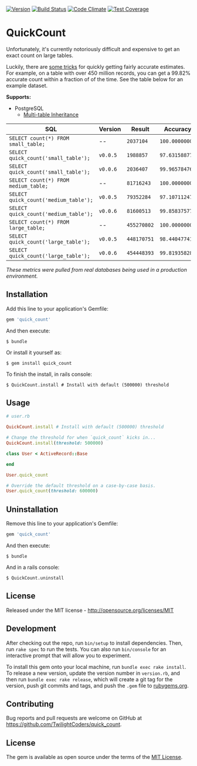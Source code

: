 [![Version      ](https://img.shields.io/gem/v/quick_count.svg)](https://rubygems.org/gems/quick_count)
[![Build Status ](https://travis-ci.org/TwilightCoders/quick_count.svg)](https://travis-ci.org/TwilightCoders/quick_count)
[![Code Climate ](https://api.codeclimate.com/v1/badges/43ba3e038a91b44fba2c/maintainability)](https://codeclimate.com/github/TwilightCoders/quick_count/maintainability)
[![Test Coverage](https://api.codeclimate.com/v1/badges/43ba3e038a91b44fba2c/test_coverage)](https://codeclimate.com/github/TwilightCoders/quick_count/test_coverage)

# QuickCount

Unfortunately, it's currently notoriously difficult and expensive to get an exact count on large tables.

Luckily, there are [some tricks](https://www.citusdata.com/blog/2016/10/12/count-performance) for quickly getting fairly accurate estimates. For example, on a table with over 450 million records, you can get a 99.82% accurate count within a fraction of of the time. See the table below for an example dataset.

**Supports:**
- PostgreSQL
  - [Multi-table Inheritance](https://github.com/TwilightCoders/active_record-mti)

| SQL | Version | Result | Accuracy | Time |
| --- | --- | --- | --- | --- |
| `SELECT count(*) FROM small_table;` | -- | `2037104` | `100.0000000%` | `4.900s` |
| `SELECT quick_count('small_table');` | `v0.0.5` | `1988857` | `97.63158877%` | `0.048s` |
| `SELECT quick_count('small_table');` | `v0.0.6` | `2036407` | `99.96578476%` | `0.050s` |
| `SELECT count(*) FROM medium_table;` | -- | `81716243` | `100.0000000%` | `257.5s` |
| `SELECT quick_count('medium_table');` | `v0.0.5` | `79352284` | `97.10711247%` | `0.049s` |
| `SELECT quick_count('medium_table');` | `v0.0.6` | `81600513` | `99.85837577%` | `0.048s` |
| `SELECT count(*) FROM large_table;` | -- | `455270802` | `100.0000000%` | `310.6s` |
| `SELECT quick_count('large_table');` | `v0.0.5` | `448170751` | `98.44047741%` | `0.047s` |
| `SELECT quick_count('large_table');` | `v0.0.6` | `454448393` | `99.81935828%` | `0.046s` |

_These metrics were pulled from real databases being used in a production environment._

## Installation

Add this line to your application's Gemfile:

```ruby
gem 'quick_count'
```

And then execute:

    $ bundle

Or install it yourself as:

    $ gem install quick_count

To finish the install, in rails console:

    $ QuickCount.install # Install with default (500000) threshold

## Usage

```ruby
# user.rb

QuickCount.install # Install with default (500000) threshold

# Change the threshold for when `quick_count` kicks in...
QuickCount.install(threshold: 500000)

class User < ActiveRecord::Base

end

User.quick_count

# Override the default threshold on a case-by-case basis.
User.quick_count(threshold: 600000)

```

## Uninstallation

Remove this line to your application's Gemfile:

```ruby
gem 'quick_count'
```

And then execute:

    $ bundle

And in a rails console:

    $ QuickCount.uninstall

## License
Released under the MIT license - http://opensource.org/licenses/MIT

## Development

After checking out the repo, run `bin/setup` to install dependencies. Then, run `rake spec` to run the tests. You can also run `bin/console` for an interactive prompt that will allow you to experiment.

To install this gem onto your local machine, run `bundle exec rake install`. To release a new version, update the version number in `version.rb`, and then run `bundle exec rake release`, which will create a git tag for the version, push git commits and tags, and push the `.gem` file to [rubygems.org](https://rubygems.org).

## Contributing

Bug reports and pull requests are welcome on GitHub at https://github.com/TwilightCoders/quick_count.


## License

The gem is available as open source under the terms of the [MIT License](http://opensource.org/licenses/MIT).
